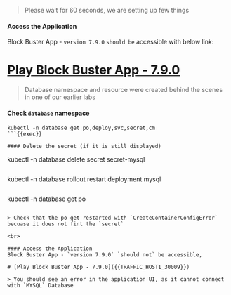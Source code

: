 > Please wait for 60 seconds, we are setting up few things

#### Access the Application
Block Buster App - `version 7.9.0` `should be` accessible with below link:

# [Play Block Buster App - 7.9.0]({{TRAFFIC_HOST1_30009}})


> Database namespace and resource were created behind the scenes in one of our earlier labs

#### Check `database` namespace
```
kubectl -n database get po,deploy,svc,secret,cm
```{{exec}}

#### Delete the secret (if it is still displayed)
```
kubectl -n database delete secret secret-mysql
```{{exec}}

```
kubectl -n database rollout restart deployment mysql
```{{exec}}

```
kubectl -n database get po
```

> Check that the po get restarted with `CreateContainerConfigError` becuase it does not fint the `secret`

<br>

#### Access the Application
Block Buster App - `version 7.9.0` `should not` be accessible,

# [Play Block Buster App - 7.9.0]({{TRAFFIC_HOST1_30009}})

> You should see an error in the application UI, as it cannot connect with `MYSQL` Database